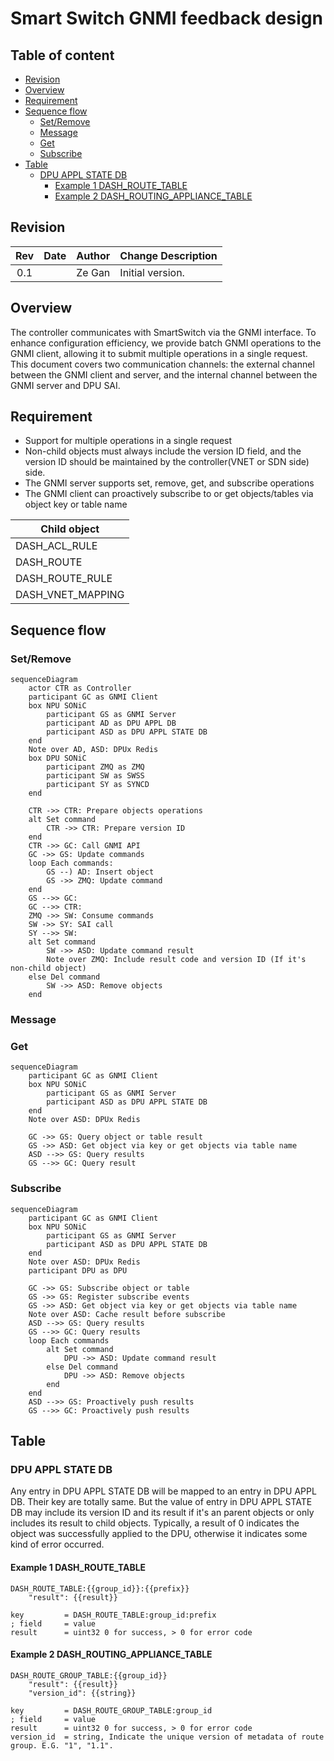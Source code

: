 # Smart Switch GNMI feedback design <!-- omit in toc -->

## Table of content <!-- omit in toc -->

- [Revision](#revision)
- [Overview](#overview)
- [Requirement](#requirement)
- [Sequence flow](#sequence-flow)
  - [Set/Remove](#setremove)
  - [Message](#message)
  - [Get](#get)
  - [Subscribe](#subscribe)
- [Table](#table)
  - [DPU APPL STATE DB](#dpu-appl-state-db)
    - [Example 1 DASH\_ROUTE\_TABLE](#example-1-dash_route_table)
    - [Example 2 DASH\_ROUTING\_APPLIANCE\_TABLE](#example-2-dash_routing_appliance_table)

## Revision

|  Rev  | Date  | Author | Change Description |
| :---: | :---: | :----: | ------------------ |
|  0.1  |       | Ze Gan | Initial version.   |

## Overview

The controller communicates with SmartSwitch via the GNMI interface. To enhance configuration efficiency, we provide batch GNMI operations to the GNMI client, allowing it to submit multiple operations in a single request. This document covers two communication channels: the external channel between the GNMI client and server, and the internal channel between the GNMI server and DPU SAI.

## Requirement

- Support for multiple operations in a single request
- Non-child objects must always include the version ID field, and the version ID should be maintained by the controller(VNET or SDN side) side.
- The GNMI server supports set, remove, get, and subscribe operations
- The GNMI client can proactively subscribe to or get objects/tables via object key or table name

| Child object      |
| ----------------- |
| DASH_ACL_RULE     |
| DASH_ROUTE        |
| DASH_ROUTE_RULE   |
| DASH_VNET_MAPPING |

## Sequence flow

### Set/Remove

```mermaid
sequenceDiagram
    actor CTR as Controller
    participant GC as GNMI Client
    box NPU SONiC
        participant GS as GNMI Server
        participant AD as DPU APPL DB
        participant ASD as DPU APPL STATE DB
    end
    Note over AD, ASD: DPUx Redis
    box DPU SONiC
        participant ZMQ as ZMQ
        participant SW as SWSS
        participant SY as SYNCD
    end

    CTR ->> CTR: Prepare objects operations
    alt Set command
        CTR ->> CTR: Prepare version ID
    end
    CTR ->> GC: Call GNMI API
    GC ->> GS: Update commands
    loop Each commands:
        GS --) AD: Insert object
        GS ->> ZMQ: Update command
    end
    GS -->> GC: 
    GC -->> CTR: 
    ZMQ ->> SW: Consume commands
    SW ->> SY: SAI call
    SY -->> SW: 
    alt Set command
        SW ->> ASD: Update command result
        Note over ZMQ: Include result code and version ID (If it's non-child object)
    else Del command
        SW ->> ASD: Remove objects
    end

```

### Message

### Get

```mermaid
sequenceDiagram
    participant GC as GNMI Client
    box NPU SONiC
        participant GS as GNMI Server
        participant ASD as DPU APPL STATE DB
    end
    Note over ASD: DPUx Redis

    GC ->> GS: Query object or table result
    GS ->> ASD: Get object via key or get objects via table name
    ASD -->> GS: Query results
    GS -->> GC: Query result

```

### Subscribe

```mermaid
sequenceDiagram
    participant GC as GNMI Client
    box NPU SONiC
        participant GS as GNMI Server
        participant ASD as DPU APPL STATE DB
    end
    Note over ASD: DPUx Redis
    participant DPU as DPU

    GC ->> GS: Subscribe object or table
    GS ->> GS: Register subscribe events
    GS ->> ASD: Get object via key or get objects via table name
    Note over ASD: Cache result before subscribe
    ASD -->> GS: Query results
    GS -->> GC: Query results
    loop Each commands
        alt Set command
            DPU ->> ASD: Update command result
        else Del command
            DPU ->> ASD: Remove objects
        end
    end
    ASD -->> GS: Proactively push results
    GS -->> GC: Proactively push results

```

## Table

### DPU APPL STATE DB

Any entry in DPU APPL STATE DB will be mapped to an entry in DPU APPL DB. Their key are totally same. But the value of entry in DPU APPL STATE DB may include its version ID and its result if it's an parent objects or only includes its result to child objects. Typically, a result of 0 indicates the object was successfully applied to the DPU, otherwise it indicates some kind of error occurred.

#### Example 1 DASH_ROUTE_TABLE

```text
DASH_ROUTE_TABLE:{{group_id}}:{{prefix}}
    "result": {{result}}

key         = DASH_ROUTE_TABLE:group_id:prefix
; field     = value
result      = uint32 0 for success, > 0 for error code
```

#### Example 2 DASH_ROUTING_APPLIANCE_TABLE

```
DASH_ROUTE_GROUP_TABLE:{{group_id}}
    "result": {{result}}
    "version_id": {{string}}

key         = DASH_ROUTE_GROUP_TABLE:group_id
; field     = value
result      = uint32 0 for success, > 0 for error code
version_id  = string, Indicate the unique version of metadata of route group. E.G. "1", "1.1".
```
